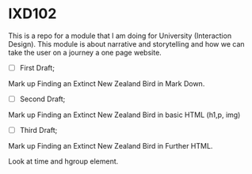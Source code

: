 # IXD102
This is a repo for a module that I am doing for University (Interaction Design). This module is about narrative and storytelling and how we can take the user on a journey a one page website. 

- [ ] First Draft;

Mark up Finding an Extinct New Zealand Bird in Mark Down.

- [ ] Second Draft;

Mark up Finding an Extinct New Zealand Bird in basic HTML (h1,p, img)

- [ ] Third Draft;

Mark up Finding an Extinct New Zealand Bird in Further HTML.

Look at time and hgroup element.
